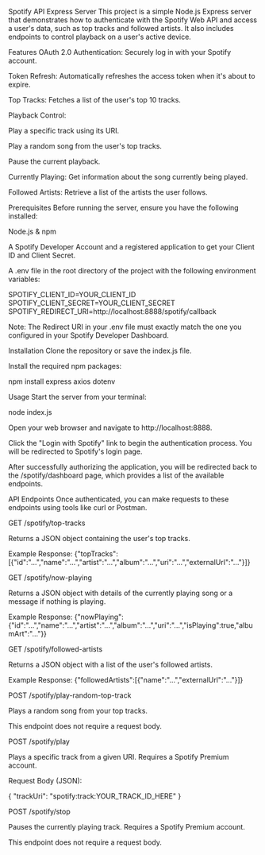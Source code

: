 Spotify API Express Server
This project is a simple Node.js Express server that demonstrates how to authenticate with the Spotify Web API and access a user's data, such as top tracks and followed artists. It also includes endpoints to control playback on a user's active device.

Features
OAuth 2.0 Authentication: Securely log in with your Spotify account.

Token Refresh: Automatically refreshes the access token when it's about to expire.

Top Tracks: Fetches a list of the user's top 10 tracks.

Playback Control:

Play a specific track using its URI.

Play a random song from the user's top tracks.

Pause the current playback.

Currently Playing: Get information about the song currently being played.

Followed Artists: Retrieve a list of the artists the user follows.

Prerequisites
Before running the server, ensure you have the following installed:

Node.js & npm

A Spotify Developer Account and a registered application to get your Client ID and Client Secret.

A .env file in the root directory of the project with the following environment variables:

SPOTIFY_CLIENT_ID=YOUR_CLIENT_ID
SPOTIFY_CLIENT_SECRET=YOUR_CLIENT_SECRET
SPOTIFY_REDIRECT_URI=http://localhost:8888/spotify/callback

Note: The Redirect URI in your .env file must exactly match the one you configured in your Spotify Developer Dashboard.

Installation
Clone the repository or save the index.js file.

Install the required npm packages:

npm install express axios dotenv

Usage
Start the server from your terminal:

node index.js

Open your web browser and navigate to http://localhost:8888.

Click the "Login with Spotify" link to begin the authentication process. You will be redirected to Spotify's login page.

After successfully authorizing the application, you will be redirected back to the /spotify/dashboard page, which provides a list of the available endpoints.

API Endpoints
Once authenticated, you can make requests to these endpoints using tools like curl or Postman.

GET /spotify/top-tracks

Returns a JSON object containing the user's top tracks.

Example Response: {"topTracks":[{"id":"...","name":"...","artist":"...","album":"...","uri":"...","externalUrl":"..."}]}

GET /spotify/now-playing

Returns a JSON object with details of the currently playing song or a message if nothing is playing.

Example Response: {"nowPlaying":{"id":"...","name":"...","artist":"...","album":"...","uri":"...","isPlaying":true,"albumArt":"..."}}

GET /spotify/followed-artists

Returns a JSON object with a list of the user's followed artists.

Example Response: {"followedArtists":[{"name":"...","externalUrl":"..."}]}

POST /spotify/play-random-top-track

Plays a random song from your top tracks.

This endpoint does not require a request body.

POST /spotify/play

Plays a specific track from a given URI. Requires a Spotify Premium account.

Request Body (JSON):

{
  "trackUri": "spotify:track:YOUR_TRACK_ID_HERE"
}

POST /spotify/stop

Pauses the currently playing track. Requires a Spotify Premium account.

This endpoint does not require a request body.